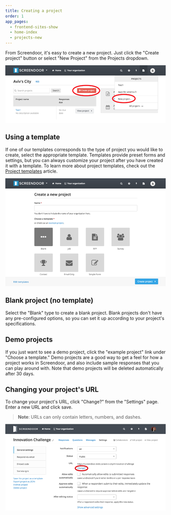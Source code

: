 ```yaml
---
title: Creating a project
order: 1
app_pages:
  - frontend-sites-show
  - home-index
  - projects-new
---
```


From Screendoor, it's easy to create a new project. Just click the "Create project" button or select "New Project" from the Projects dropdown.

![create project](../images/create_project2.png)

## Using a template

If one of our templates corresponds to the type of project you would like to create, select the appropriate template. Templates provide preset forms and settings, but you can always customize your project after you have created it with a template. To learn more about project templates, check out the [Project templates](templates.html) article.

![templates](../images/templates.png)

## Blank project (no template)

Select the "Blank" type to create a blank project. Blank projects don't have any pre-configured options, so you can set it up according to your project's specifications.

## Demo projects

If you just want to see a demo project, click the "example project" link under "Choose a template." Demo projects are a good way to get a feel for how a project works in Screendoor, and also include sample responses that you can play around with. Note that demo projects will be deleted automatically after 30 days.

## Changing your project's URL

To change your project's URL, click "Change?" from the "Settings" page. Enter a new URL and click save.

> **Note**: URLs can only contain letters, numbers, and dashes.

![change URL](../images/change_url.png)

